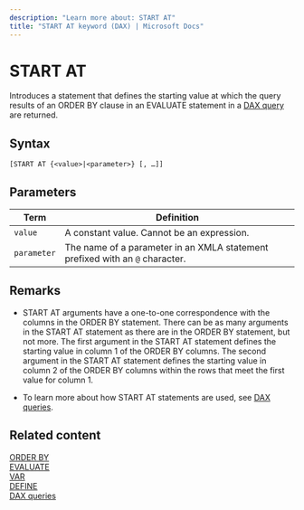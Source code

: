 ```yaml
---
description: "Learn more about: START AT"
title: "START AT keyword (DAX) | Microsoft Docs"
---
```

# START AT
  
Introduces a statement that defines the starting value at which the query results of an ORDER BY clause in an EVALUATE statement in a [DAX query](dax-queries.md) are returned.

## Syntax

```dax
[START AT {<value>|<parameter>} [, …]]  
```

## Parameters

|Term  |Definition  |
|---------|---------|
|  `value`     |   A constant value. Cannot be an expression.  |
|  `parameter`     |   The name of a parameter in an XMLA statement prefixed with an `@` character.  |

## Remarks
  
- START AT arguments have a one-to-one correspondence with the columns in the ORDER BY statement. There can be as many arguments in the START AT statement as there are in the ORDER BY statement, but not more. The first argument in the START AT statement defines the starting value in column 1 of the ORDER BY columns. The second argument in the START AT statement defines the starting value in column 2 of the ORDER BY columns within the rows that meet the first value for column 1.  

- To learn more about how START AT statements are used, see [DAX queries](dax-queries.md).
  
## Related content

[ORDER BY](orderby-statement-dax.md)  
[EVALUATE](evaluate-statement-dax.md)  
[VAR](var-dax.md)  
[DEFINE](define-statement-dax.md)  
[DAX queries](dax-queries.md)  
